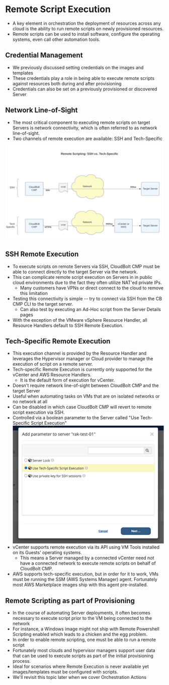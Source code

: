 # Remote Script Execution

* A key element in orchestration the deployment of resources across any cloud is the ability to run remote scripts on newly provisioned resources.
* Remote scripts can be used to install software, configure the operating systems, even call other automation tools.

## Credential Management
* We previously discussed setting credentials on the images and templates
* These credentials play a role in being able to execute remote scripts against resources both during and after provisioning
* Credentials can also be set on a previously provisioned or discovered Server

## Network Line-of-Sight
* The most critical component to executing remote scripts on target Servers is network connectivity, which is often referred to as network line-of-sight.
* Two channels of remote execution are available: SSH and Tech-Specific

![SSH vs Tech-Specific Execution](../assets/Remote%20Scripting.png)

## SSH Remote Execution
* To execute scripts on remote Servers via SSH, CloudBolt CMP must be able to connect directly to the target Server via the network. 
* This can complicate remote script execution on Servers in in public cloud environments due to the fact they often utilize NAT'ed private IPs.
  * Many customers have VPNs or direct connect to the cloud to remove this limitation
* Testing this connectivity is simple -- try to connect via SSH from the CB CMP CLI to the target server.
  * Can also test by executing an Ad-Hoc script from the Server Details pages
* With the exception of the VMware vSphere Resource Handler, all Resource Handlers default to SSH Remote Execution.

## Tech-Specific Remote Execution
* This execution channel is provided by the Resource Handler and leverages the Hypervisor manager or Cloud provider to manage the execution of script on a remote server.
* Tech-specific Remote Execution is currently only supported for the vCenter and AWS Resource Handlers. 
    * It is the default form of execution for vCenter.
* Doesn't require network line-of-sight between CloudBolt CMP and the target Server
* Useful when automating tasks on VMs that are on isolated networks or no network at all
* Can be disabled in which case CloudBolt CMP will revert to remote script execution via SSH.
* Controlled via a boolean parameter to the Server called "Use Tech-Specific Script Execution"
    ![Adding Tech-Specific Script Execution Parameter](../assets/tech-specific-exec.png)
* vCenter supports remote execution via its API using VM Tools installed on its Guests' operating systems.
  * This means a Server managed by a connected vCenter need not have a connected network to execute remote scripts on behalf of CloudBolt CMP.
* AWS supports tech-specific execution, but in order for it to work, VMs must be running the SSM (AWS Systems Manager) agent. Fortunately most AWS Marketplace images ship with this agent pre-installed.

## Remote Scripting as part of Provisioning

* In the course of automating Server deployments, it often becomes necessary to execute script prior to the VM being connected to the network
* For instance, a Windows image might not ship with Remote Powershell Scripting enabled which leads to a chicken and the egg problem.
* In order to enable remote scripting, one must be able to run a remote script
* Fortunately most clouds and hypervisor managers support user data that can be used to execute scripts as part of the initial provisioning process.
* Ideal for scenarios where Remote Execution is never available yet images/templates must be configured with scripts.
* We'll revisit this topic later when we cover Orchestration Actions

